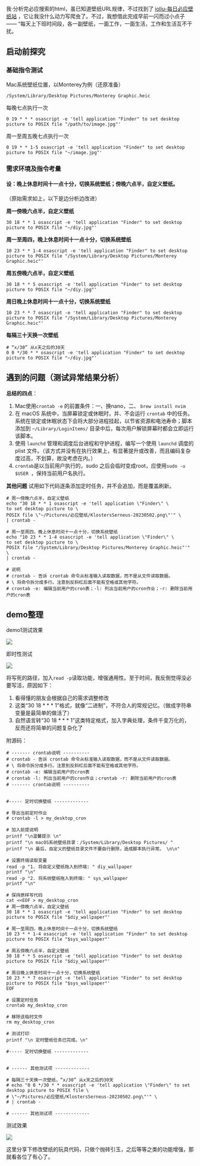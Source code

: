 我·分析完必应搜索的html，虽已知道壁纸URL规律，不过找到了 [ioliu-每日必应壁纸站](http://bing.ioliu.cn)  ，它让我没什么动力写爬虫了。不过，我想借此完成早前一闪而过小点子 —— “每天上下班时间段，各一副壁纸，一面工作，一面生活，工作和生活互不干扰。

## 启动前探究

###  基础指令测试

Mac系统壁纸位置，以Monterey为例（还原准备）

```
/System/Library/Desktop Pictures/Monterey Graphic.heic
```

每晚七点执行一次

```shell
0 19 * * * osascript -e 'tell application "Finder" to set desktop picture to POSIX file "/path/to/image.jpg"'
```

周一至周五晚七点执行一次

```
0 19 * * 1-5 osascript -e 'tell application "Finder" to set desktop picture to POSIX file "~/image.jpg"'
```

### 需求环境及指令考量

#### 设：晚上休息时间十一点十分，切换系统壁纸；傍晚六点半，自定义壁纸。

（原始需求如上，以下是边分析边改进）

**周一傍晚六点半，自定义壁纸**

```
30 18 * * 1 osascript -e 'tell application "Finder" to set desktop picture to POSIX file "~/diy.jpg"'
```

**周一至周四，晚上休息时间十一点十分，切换系统壁纸**

```
10 23 * * 1-4 osascript -e 'tell application "Finder" to set desktop picture to POSIX file "/System/Library/Desktop Pictures/Monterey Graphic.heic"'
```

**周五傍晚六点半，自定义壁纸**

```
30 18 * * 5 osascript -e 'tell application "Finder" to set desktop picture to POSIX file "~/diy.jpg"'
```

**周日晚上休息时间十一点十分，切换系统壁纸**

```
10 23 * * 7 osascript -e 'tell application "Finder" to set desktop picture to POSIX file "/System/Library/Desktop Pictures/Monterey Graphic.heic"'
```

**每隔三十天换一次壁纸**

```
# “x/30” 从x天之后的30天
0 0 */30 * * osascript -e 'tell application "Finder" to set desktop picture to POSIX file "~/diy.jpg"'
```

## 遇到的问题（测试异常结果分析）

**总结的四点**：

1. Mac使用`crontab -e` 的前置条件：一、换nano，二、 `brew install nvim`
2. 在 macOS 系统中，当屏幕锁定或休眠时，并、不会运行 `crontab` 中的任务。系统在锁定或休眠状态下会将大部分进程挂起，以节省资源和电池寿命；脚本添加到 `~/Library/LoginItems/` 目录中后，每次用户解锁屏幕时都会立即运行该脚本。
3. 使用 `launchd` 管理和调度后台进程和守护进程，编写一个使用 `launchd` 调度的 plist 文件。（该方式并没有在执行效果上，有显著提升或改善，而且编码复杂度过高，不划算，故没考虑在内。）
4. `crontab`是以当前用户执行的，sudo 之后会临时变成root，应使用`sudo -u $USER `，保持当前用户名执行。

**其他问题** 试用如下代码逐条添加定时任务，并不会追加，而是覆盖刷新。

```
# 周一傍晚六点半，自定义壁纸
echo "30 18 * * 1 osascript -e 'tell application \"Finder\" \
to set desktop picture to \
POSIX file \"~/Pictures/必应壁纸/KlostersSerneus-20230502.png\"'" \
| crontab -

# 周一至周四，晚上休息时间十一点十分，切换系统壁纸
echo "10 23 * * 1-4 osascript -e 'tell application \"Finder\" \
to set desktop picture to \
POSIX file "/System/Library/Desktop Pictures/Monterey Graphic.heic"'" \
| crontab -

# 说明
# crontab - 告诉 crontab 命令从标准输入读取数据，而不是从文件读取数据。
# \ 将命令拆分成多行。注意到反斜杠后面不能有空格或其他字符。
# crontab -e: 编辑当前用户的cron表；-l: 列出当前用户的cron作业；-r: 删除当前用户的cron表
```

## demo整理

demo1测试效果

![](https://cdn.jsdelivr.net/gh/hoochanlon/ihs-simple/AQUICK/catch2023-05-03%2013.09.49.png)

即时性测试

![](https://cdn.jsdelivr.net/gh/hoochanlon/ihs-simple/AQUICK/catch2023-05-03%2014.32.00.png)

将写死的路径，加入`read -p`读取功能，增强通用性。至于时间，我反倒觉得没必要写活，原因如下：

1. 看得懂的朋友会根据自己的需求调整修改
2. 这类“30 18 * * * 1”格式，就像“二进制”，不符合人的常规记忆。（做成字符串变量是最简单的做活了）
3. 自然语言转“30 18 * * * 1”这类特定格式，加入字典处理，条件千变万化的，反而还将简单的问题复杂化了

附源码：

```
# ------- crontab说明 ----------
# crontab - 告诉 crontab 命令从标准输入读取数据，而不是从文件读取数据。
# \ 将命令拆分成多行。注意到反斜杠后面不能有空格或其他字符。
# crontab -e: 编辑当前用户的cron表
# crontab -l: 列出当前用户的cron作业；crontab -r: 删除当前用户的cron表 
# ------- crontab说明 ----------


#----- 定时切换壁纸 -------------

# 导出当前定时作业
# crontab -l > my_desktop_cron

# 加入前提说明
printf "\n温馨提示 \n"
printf "\n macOS系统壁纸目录：/System/Library/Desktop Pictures/ "
printf "\n 最后，自定义的壁纸目录文件不要自行删除，造成脚本执行异常。 \n\n"

# 设置终端读取变量
read -p "1. 将自定义壁纸拖入到终端: " diy_wallpaper
printf "\n" 
read -p "2. 将系统壁纸拖入到终端: " sys_wallpaper
printf "\n" 

# 保持原样写代码
cat <<EOF > my_desktop_cron
# 周一傍晚六点半，自定义壁纸
30 18 * * 1 osascript -e 'tell application "Finder" to set desktop picture to POSIX file "$diy_wallpaper"'

# 周一至周四，晚上休息时间十一点十分，切换系统壁纸
10 23 * * 1-4 osascript -e 'tell application "Finder" to set desktop picture to POSIX file "$sys_wallpaper"'

# 周五傍晚六点半，自定义壁纸
30 18 * * 5 osascript -e 'tell application "Finder" to set desktop picture to POSIX file "$diy_wallpaper"'

# 周日晚上休息时间十一点十分，切换系统壁纸
10 23 * * 7 osascript -e 'tell application "Finder" to set desktop picture to POSIX file "$sys_wallpaper"'
EOF

# 设置定时任务
crontab my_desktop_cron

# 移除该临时文件
rm my_desktop_cron

# 测试打印
printf "\n 定时壁纸任务已完成。\n"

#----- 定时切换壁纸 -------------


# ------ 其他测试项 -------------

# 每隔三十天换一次壁纸，“x/30” 从x天之后的30天
# echo "0 0 */30 * * osascript -e 'tell application \"Finder\" to set desktop picture to POSIX file \
# \"~/Pictures/必应壁纸/KlostersSerneus-20230502.png\"'" \
# | crontab -

# ------ 其他测试项 -------------
```

测试效果

![](https://cdn.jsdelivr.net/gh/hoochanlon/ihs-simple/AQUICK/catch2023-05-03%2014.57.26.png)

这里分享下修改壁纸的玩具代码，只做个抛砖引玉，之后等等之类的功能增强，那就看各位了有心了。




